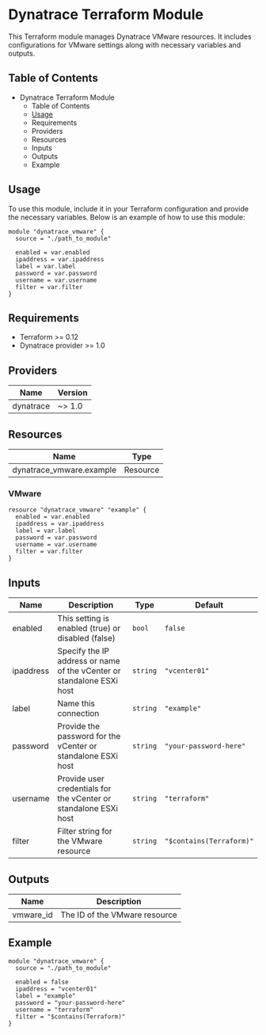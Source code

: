 # Dynatrace Terraform Module

This Terraform module manages Dynatrace VMware resources. It includes configurations for VMware settings along with necessary variables and outputs.

## Table of Contents

- Dynatrace Terraform Module
  - Table of Contents
  - [Usage](#usage)
  - Requirements
  - Providers
  - Resources
  - Inputs
  - Outputs
  - Example

## Usage

To use this module, include it in your Terraform configuration and provide the necessary variables. Below is an example of how to use this module:

```hcl
module "dynatrace_vmware" {
  source = "./path_to_module"

  enabled = var.enabled
  ipaddress = var.ipaddress
  label = var.label
  password = var.password
  username = var.username
  filter = var.filter
}
```

## Requirements

- Terraform >= 0.12
- Dynatrace provider >= 1.0

## Providers

| Name      | Version |
|-----------|---------|
| dynatrace | ~> 1.0  |

## Resources

| Name                                                                 | Type     |
|----------------------------------------------------------------------|----------|
| dynatrace_vmware.example                                  | Resource |

### VMware

```hcl
resource "dynatrace_vmware" "example" {
  enabled = var.enabled
  ipaddress = var.ipaddress
  label = var.label
  password = var.password
  username = var.username
  filter = var.filter
}
```

## Inputs

| Name                                          | Description                                                                 | Type         | Default             |
|-----------------------------------------------|-----------------------------------------------------------------------------|--------------|---------------------|
| enabled                                       | This setting is enabled (true) or disabled (false)                          | `bool`       | `false`             |
| ipaddress                                     | Specify the IP address or name of the vCenter or standalone ESXi host       | `string`     | `"vcenter01"`       |
| label                                         | Name this connection                                                        | `string`     | `"example"`         |
| password                                      | Provide the password for the vCenter or standalone ESXi host                | `string`     | `"your-password-here"` |
| username                                      | Provide user credentials for the vCenter or standalone ESXi host            | `string`     | `"terraform"`       |
| filter                                        | Filter string for the VMware resource                                       | `string`     | `"$contains(Terraform)"` |

## Outputs

| Name                                 | Description                                               |
|--------------------------------------|-----------------------------------------------------------|
| vmware_id                            | The ID of the VMware resource                             |

## Example

```hcl
module "dynatrace_vmware" {
  source = "./path_to_module"

  enabled = false
  ipaddress = "vcenter01"
  label = "example"
  password = "your-password-here"
  username = "terraform"
  filter = "$contains(Terraform)"
}
```

